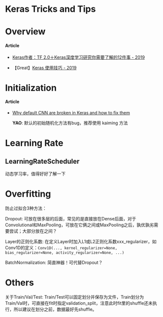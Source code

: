 # Keras Tricks and Tips

# Overview

#### Article

- [Keras作者：TF 2.0＋Keras深度学习研究你需要了解的12件事 - 2019](https://cloud.tencent.com/developer/article/1422728)

- 【Great】[Keras 使用技巧 - 2019](https://xiaosheng.me/2019/09/10/article166/)


# Initialization

#### Article

- [Why default CNN are broken in Keras and how to fix them](https://towardsdatascience.com/why-default-cnn-are-broken-in-keras-and-how-to-fix-them-ce295e5e5f2)

    **YAO**: 默认的初始随机化方法有bug，推荐使用 kaiming 方法


# Learning Rate

## LearningRateScheduler

动态学习率，值得好好了解一下


# Overfitting

防止过拟合3种方法：

Dropout: 可放在很多层的后面，常见的是直接放在Dense后面，对于Convolutional和MaxPooling，可放在它俩之间或MaxPooling之后，孰优孰劣需要尝试；大部分放在之间？

Layer的正则化系数: 在定义Layer时加入L1或L2正则化系数xxx_regularizer，如Conv1D的定义：`Conv1D(..., kernel_regularizer=None, bias_regularizer=None, activity_regularizer=None, ...)`

BatchNormalization: 简直神器！可代替Dropout？


# Others

关于Train/Val/Test: Train/Test可以固定划分并保存为文件，Train划分为Train/Val时，可直接在fit时指定validation_split，注意此时fit里的shuffle还未执行，所以建议在划分之前，数据最好先shuffle。